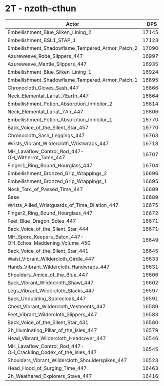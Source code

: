 # 2T - nzoth-cthun
| Actor | DPS | Increase |
|---|:---:|:---:|
|Embellishment_Blue_Silken_Lining_2|171452|2.73%|
|Embellishment_BSL1_STAP_1|171230|2.60%|
|Embellishment_Shadowflame_Tempered_Armor_Patch_2|170904|2.40%|
|Azureweave_Robe_Slippers_447|169979|1.85%|
|Azureweave_Mantle_Slippers_447|169353|1.47%|
|Embellishment_Blue_Silken_Lining_1|169248|1.41%|
|Embellishment_Shadowflame_Tempered_Armor_Patch_1|168959|1.24%|
|Chronocloth_Gloves_Sash_447|168664|1.06%|
|Neck_Elemental_Lariat_7Earth_447|168646|1.05%|
|Embellishment_Potion_Absorption_Inhibitor_2|168143|0.75%|
|Neck_Elemental_Lariat_7Air_447|168066|0.70%|
|Embellishment_Potion_Absorption_Inhibitor_1|167704|0.49%|
|Back_Voice_of_the_Silent_Star_457|167700|0.48%|
|Chronocloth_Sash_Leggings_447|167633|0.44%|
|Wrists_Vibrant_Wildercloth_Wristwraps_447|167185|0.17%|
|MH_Lavaflow_Control_Rod_447-OH_Witherrot_Tome_447|167071|0.11%|
|Finger1_Ring_Bound_Hourglass_447|167049|0.09%|
|Embellishment_Bronzed_Grip_Wrappings_2|166966|0.04%|
|Embellishment_Bronzed_Grip_Wrappings_1|166951|0.03%|
|Neck_Torc_of_Passed_Time_447|166894|0.00%|
|Base|166894|0.00%|
|Wrists_Allied_Wristguards_of_Time_Dilation_447|166757|-0.08%|
|Finger2_Ring_Bound_Hourglass_447|166726|-0.10%|
|Feet_Blue_Dragon_Soles_447|166713|-0.11%|
|Back_Voice_of_the_Silent_Star_444|166710|-0.11%|
|MH_Spore_Keepers_Baton_447-OH_Echos_Maddening_Volume_450|166490|-0.24%|
|Back_Voice_of_the_Silent_Star_441|166458|-0.26%|
|Waist_Vibrant_Wildercloth_Girdle_447|166331|-0.34%|
|Hands_Vibrant_Wildercloth_Handwraps_447|166314|-0.35%|
|Shoulders_Amice_of_the_Blue_447|166063|-0.50%|
|Back_Vibrant_Wildercloth_Shawl_447|166026|-0.52%|
|Legs_Vibrant_Wildercloth_Slacks_447|165977|-0.55%|
|Back_Undulating_Sporecloak_447|165915|-0.59%|
|Chest_Vibrant_Wildercloth_Vestments_447|165893|-0.60%|
|Feet_Vibrant_Wildercloth_Slippers_447|165835|-0.63%|
|Back_Voice_of_the_Silent_Star_431|165806|-0.65%|
|2h_Illuminating_Pillar_of_the_Isles_447|165791|-0.66%|
|Head_Vibrant_Wildercloth_Headcover_447|165465|-0.86%|
|MH_Lavaflow_Control_Rod_447-OH_Crackling_Codex_of_the_Isles_447|165457|-0.86%|
|Shoulders_Vibrant_Wildercloth_Shoulderspikes_447|165234|-0.99%|
|Head_Hood_of_Surging_Time_447|164634|-1.35%|
|2h_Weathered_Explorers_Stave_447|164166|-1.63%|
